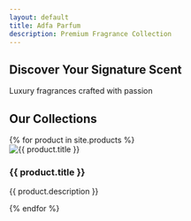 ```yaml
---
layout: default
title: Adfa Parfum
description: Premium Fragrance Collection
---
```


<section class="hero" style="background-image: url('/images/background_adfa.webp')">
  <div class="container">
    <h1>Discover Your Signature Scent</h1>
    <p>Luxury fragrances crafted with passion</p>
  </div>
</section>

<section id="products" class="product-showcase">
  <div class="container">
    <h2>Our Collections</h2>
    <div class="grid">
      {% for product in site.products %}
        <div class="product-card">
          <img src="{{ product.image }}" alt="{{ product.title }}">
          <div class="product-info">
            <h3>{{ product.title }}</h3>
            <p>{{ product.description }}</p>
          </div>
        </div>
      {% endfor %}
    </div>
  </div>
</section>
